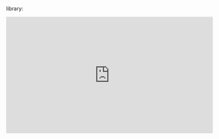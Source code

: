 library:

<iframe width="560" height="315" src="https://www.youtube.com/embed/SX8Dt4TiJXM" title="YouTube video player" frameborder="0" allow="accelerometer; autoplay; clipboard-write; encrypted-media; gyroscope; picture-in-picture" allowfullscreen></iframe>
